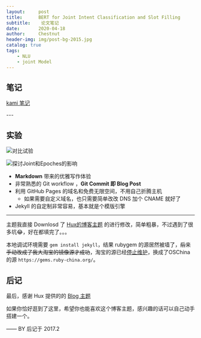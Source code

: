 ```yaml
---
layout:     post
title:      BERT for Joint Intent Classification and Slot Filling
subtitle:    论文笔记
date:       2020-04-18
author:     Chestnut
header-img: img/post-bg-2015.jpg
catalog: true
tags:
    - NLU
    - joint Model
---
```



## 笔记

[ kami 笔记](https://web.kamihq.com/web/viewer.html?source=filepicker&document_identifier=5c8ff627-57c0-4f45-b512-1832874cdaad&filename=BERT%20for%20Joint%20Intent%20Classification%20and%20Slot%20Filling.pdf)



<p id = "build"></p>
---

## 实验

![对比试验](https://img-blog.csdnimg.cn/20200418192205926.png?x-oss-process=image/watermark,type_ZmFuZ3poZW5naGVpdGk,shadow_10,text_aHR0cHM6Ly9ibG9nLmNzZG4ubmV0L0Noc2VudXRfd3U=,size_16,color_FFFFFF,t_70)

![探讨Joint和Epoches的影响](https://img-blog.csdnimg.cn/20200418192237740.png?x-oss-process=image/watermark,type_ZmFuZ3poZW5naGVpdGk,shadow_10,text_aHR0cHM6Ly9ibG9nLmNzZG4ubmV0L0Noc2VudXRfd3U=,size_16,color_FFFFFF,t_70)



* **Markdown** 带来的优雅写作体验
* 非常熟悉的 Git workflow ，**Git Commit 即 Blog Post**
* 利用 GitHub Pages 的域名和免费无限空间，不用自己折腾主机
	* 如果需要自定义域名，也只需要简单改改 DNS 加个 CNAME 就好了 
* Jekyll 的自定制非常容易，基本就是个模版引擎



---


主题我直接 Downlosd 了 [Hux的博客主题](https://huangxuan.me/) 的进行修改，简单粗暴，不过遇到了很多坑😂，好在都填完了。。。

本地调试环境需要 `gem install jekyll`，结果 rubygem 的源居然被墙了，~~后来手动改成了我大淘宝的镜像源才成功~~，淘宝的源已经[停止维护](https://gems.ruby-china.org/)，换成了OSChina的源 `https://gems.ruby-china.org/`。


## 后记

最后，感谢 Hux 提供的的 [Blog 主题](https://github.com/Huxpro/huxpro.github.io)

如果你恰好逛到了这里，希望你也能喜欢这个博客主题，感兴趣的话可以自己动手搭建一个。

—— BY 后记于 2017.2


